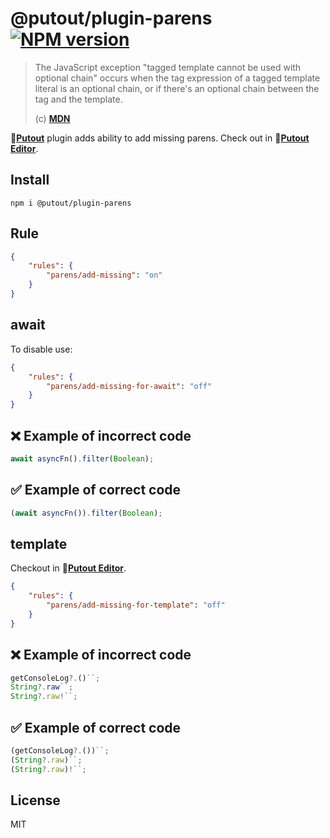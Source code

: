 # @putout/plugin-parens [![NPM version][NPMIMGURL]][NPMURL]

[NPMIMGURL]: https://img.shields.io/npm/v/@putout/plugin-parens.svg?style=flat&longCache=true
[NPMURL]: https://npmjs.org/package/@putout/plugin-parens"npm"

> The JavaScript exception "tagged template cannot be used with optional chain" occurs when the tag expression of a tagged template literal is an optional chain, or if there's an optional chain between the tag and the template.
>
> (c) [**MDN**](https://developer.mozilla.org/en-US/docs/Web/JavaScript/Reference/Errors/Bad_optional_template)

🐊[**Putout**](https://github.com/coderaiser/putout) plugin adds ability to add missing parens. Check out in 🐊[**Putout Editor**](https://putout.vercel.app/#/gist/a8ab0ffefed3b1e7dd0f43d794ea86f4/5d45fcc2e283b5b2d0b9e155010d1114b9f0a7ee).

## Install

```
npm i @putout/plugin-parens
```

## Rule

```json
{
    "rules": {
        "parens/add-missing": "on"
    }
}
```

## await

To disable use:

```json
{
    "rules": {
        "parens/add-missing-for-await": "off"
    }
}
```

## ❌ Example of incorrect code

```ts
await asyncFn().filter(Boolean);
```

## ✅ Example of correct code

```js
(await asyncFn()).filter(Boolean);
```

## template

Checkout in 🐊[**Putout Editor**](https://putout.vercel.app/#/gist/ef3f1e198a8d5ebeb9dd3fd1fef8f305/c6b46a34037f5cb095b5419b748a24b6dc8e2933).

```json
{
    "rules": {
        "parens/add-missing-for-template": "off"
    }
}
```

## ❌ Example of incorrect code

```ts
getConsoleLog?.()``;
String?.raw``;
String?.raw!``;
```

## ✅ Example of correct code

```ts
(getConsoleLog?.())``;
(String?.raw)``;
(String?.raw)!``;
```

## License

MIT
